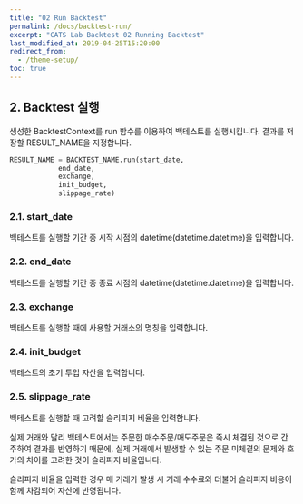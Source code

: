 ```yaml
---
title: "02 Run Backtest"
permalink: /docs/backtest-run/
excerpt: "CATS Lab Backtest 02 Running Backtest"
last_modified_at: 2019-04-25T15:20:00
redirect_from:
  - /theme-setup/
toc: true
---
```


## 2. Backtest 실행

생성한 BacktestContext를 run 함수를 이용하여 백테스트를 실행시킵니다. 
결과를 저장할 RESULT_NAME을 지정합니다.

```python
RESULT_NAME = BACKTEST_NAME.run(start_date, 
			end_date, 
			exchange, 
			init_budget, 
			slippage_rate)
```

### 2.1. start_date  
백테스트를 실행할 기간 중 시작 시점의 datetime(datetime.datetime)을 입력합니다.


### 2.2. end_date  
백테스트를 실행할 기간 중 종료 시점의 datetime(datetime.datetime)을 입력합니다.


### 2.3. exchange  
백테스트를 실행할 때에 사용할 거래소의 명칭을 입력합니다.


### 2.4. init_budget  
백테스트의 초기 투입 자산을 입력합니다.


### 2.5. slippage_rate  
백테스트를 실행할 때 고려할 슬리피지 비율을 입력합니다. 

실제 거래와 달리 백테스트에서는 주문한 매수주문/매도주문은 즉시 체결된 것으로 간주하여 결과를 반영하기 때문에, 실제 거래에서 발생할 수 있는 주문 미체결의 문제와 호가의 차이를 고려한 것이 슬리피지 비율입니다.

슬리피지 비율을 입력한 경우 매 거래가 발생 시 거래 수수료와 더불어 슬리피지 비용이 함께 차감되어 자산에 반영됩니다.






